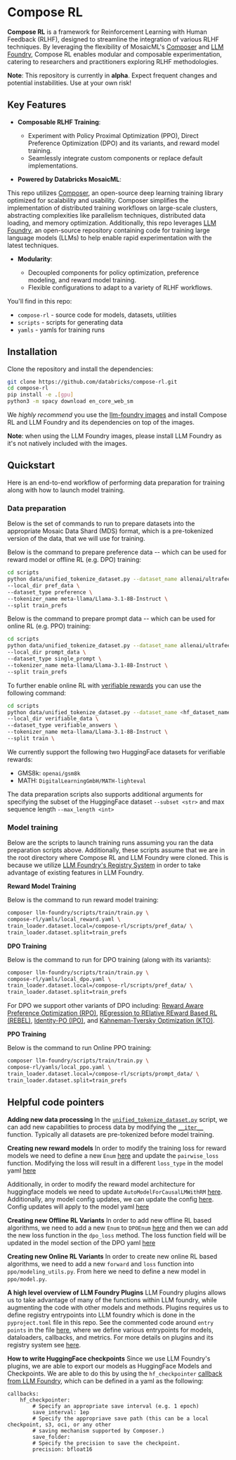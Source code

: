 # Compose RL

**Compose RL** is a framework for Reinforcement Learning with Human Feedback (RLHF), designed to streamline the integration of various RLHF techniques. By leveraging the flexibility of MosaicML's [Composer](https://github.com/mosaicml/composer) and [LLM Foundry](https://github.com/mosaicml/llm-foundry/tree/main), Compose RL enables modular and composable experimentation, catering to researchers and practitioners exploring RLHF methodologies.

**Note**: This repository is currently in **alpha**. Expect frequent changes and potential instabilities. Use at your own risk!

## Key Features

- **Composable RLHF Training**:
  - Experiment with Policy Proximal Optimization (PPO), Direct Preference Optimization (DPO) and its variants, and reward model training.
  - Seamlessly integrate custom components or replace default implementations.

- **Powered by Databricks MosaicML**:

This repo utilizes [Composer](https://github.com/mosaicml/composer), an open-source deep learning training library optimized for scalability and usability. Composer simplifies the implementation of distributed training workflows on large-scale clusters, abstracting complexities like parallelism techniques, distributed data loading, and memory optimization. Additionally, this repo leverages [LLM Foundry](https://github.com/mosaicml/llm-foundry/tree/main), an open-source repository containing code for training large language models (LLMs) to help enable rapid experimentation with the latest techniques.

- **Modularity**:

  - Decoupled components for policy optimization, preference modeling, and reward model training.
  - Flexible configurations to adapt to a variety of RLHF workflows.

You'll find in this repo:
* `compose-rl` - source code for models, datasets, utilities
* `scripts` - scripts for generating data
* `yamls` - yamls for training runs

## Installation

Clone the repository and install the dependencies:

<!--pytest.mark.skip-->
```bash
git clone https://github.com/databricks/compose-rl.git
cd compose-rl
pip install -e .[gpu]
python3 -m spacy download en_core_web_sm
```

We *highly recommend* you use the [llm-foundry images](https://github.com/mosaicml/llm-foundry/?tab=readme-ov-file#mosaicml-docker-images) and install Compose RL and LLM Foundry and its dependencies on top of the images.

**Note**: when using the LLM Foundry images, please install LLM Foundry as it's not natively included with the images.


## Quickstart
Here is an end-to-end workflow of performing data preparation for training along with how to launch model training.

### Data preparation

Below is the set of commands to run to prepare datasets into the appropriate Mosaic Data Shard (MDS) format, which is a pre-tokenized version of the data, that we will use for training.

Below is the command to prepare preference data -- which can be used for reward model or offline RL (e.g. DPO) training:

<!--pytest.mark.skip-->
```bash
cd scripts
python data/unified_tokenize_dataset.py --dataset_name allenai/ultrafeedback_binarized_cleaned \
--local_dir pref_data \
--dataset_type preference \
--tokenizer_name meta-llama/Llama-3.1-8B-Instruct \
--split train_prefs
```

Below is the command to prepare prompt data -- which can be used for online RL (e.g. PPO) training:

<!--pytest.mark.skip-->
```bash
cd scripts
python data/unified_tokenize_dataset.py --dataset_name allenai/ultrafeedback_binarized_cleaned \
--local_dir prompt_data \
--dataset_type single_prompt \
--tokenizer_name meta-llama/Llama-3.1-8B-Instruct \
--split train_prefs
```

To further enable online RL with [verifiable rewards](https://arxiv.org/abs/2411.15124) you can use the following command:

<!--pytest.mark.skip-->
```bash
cd scripts
python data/unified_tokenize_dataset.py --dataset_name <hf_dataset_name> \
--local_dir verifiable_data \
--dataset_type verifiable_answers \
--tokenizer_name meta-llama/Llama-3.1-8B-Instruct \
--split train \
```

We currently support the following two HuggingFace datasets for verifiable rewards:

- GMS8k: `openai/gsm8k`
- MATH: `DigitalLearningGmbH/MATH-lighteval`

The data preparation scripts also supports additional arguments for specifying the subset of the HuggingFace dataset `--subset <str>` and max sequence length `--max_length <int>`

### Model training

Below are the scripts to launch training runs assuming you ran the data preparation scripts above. Additionally, these scripts assume that we are in the root directory where Compose RL and LLM Foundry were cloned. This is because we utilize [LLM Foundry's Registry System](https://github.com/mosaicml/llm-foundry/?tab=readme-ov-file#registry) in order to take advantage of existing features in LLM Foundry.

**Reward Model Training**

Below is the command to run reward model training:

<!--pytest.mark.skip-->
```bash
composer llm-foundry/scripts/train/train.py \
compose-rl/yamls/local_reward.yaml \
train_loader.dataset.local=/compose-rl/scripts/pref_data/ \
train_loader.dataset.split=train_prefs
```

**DPO Training**

Below is the command to run for DPO training (along with its variants):

<!--pytest.mark.skip-->
```bash
composer llm-foundry/scripts/train/train.py \
compose-rl/yamls/local_dpo.yaml \
train_loader.dataset.local=/compose-rl/scripts/pref_data/ \
train_loader.dataset.split=train_prefs
```

For DPO we support other variants of DPO including: [Reward Aware Preference Optimization (RPO)](https://arxiv.org/pdf/2406.11704v1), [REgression to RElative REward Based RL (REBEL)](https://arxiv.org/pdf/2404.16767), [Identity-PO (IPO)](https://arxiv.org/abs/2310.12036), and [Kahneman-Tversky Optimization (KTO)](https://arxiv.org/abs/2402.01306).

**PPO Training**

Below is the command to run Online PPO training:

<!--pytest.mark.skip-->
```bash
composer llm-foundry/scripts/train/train.py \
compose-rl/yamls/local_ppo.yaml \
train_loader.dataset.local=/compose-rl/scripts/prompt_data/ \
train_loader.dataset.split=train_prefs
```

## Helpful code pointers

**Adding new data processing**
In the [`unified_tokenize_dataset.py`](https://github.com/databricks-mosaic/RLHF/blob/9f8fe135ff4c334efce95197b606f7ff0f5a3eb6/scripts/data/unified_tokenize_dataset.py) script, we can add new capabilities to process data by modifying the [`__iter__`](hhttps://github.com/databricks-mosaic/RLHF/blob/9f8fe135ff4c334efce95197b606f7ff0f5a3eb6/scripts/data/unified_tokenize_dataset.py#L51) function. Typically all datasets are pre-tokenized before model training.

**Creating new reward models**
In order to modify the training loss for reward models we need to define a new `Enum` [here](https://github.com/databricks-mosaic/RLHF/blob/9f8fe135ff4c334efce95197b606f7ff0f5a3eb6/compose_rl/reward_learning/model_methods.py#L30) and update the `pairwise_loss` function. Modifying the loss will result in a different `loss_type` in the model yaml [here](https://github.com/databricks-mosaic/RLHF/blob/9f8fe135ff4c334efce95197b606f7ff0f5a3eb6/yamls/pairwise_reward_model.yaml#L27)

Additionally, in order to modify the reward model architecture for huggingface models we need to update `AutoModelForCausalLMWithRM` [here](https://github.com/databricks-mosaic/RLHF/blob/9f8fe135ff4c334efce95197b606f7ff0f5a3eb6/compose_rl/reward_learning/hf_utils.py#L124). Additionally, any model config updates, we can update the config [here](https://github.com/databricks-mosaic/RLHF/blob/9f8fe135ff4c334efce95197b606f7ff0f5a3eb6/compose_rl/reward_learning/hf_utils.py#L89). Config updates will apply to the model yaml [here](https://github.com/databricks-mosaic/RLHF/blob/9f8fe135ff4c334efce95197b606f7ff0f5a3eb6/yamls/pairwise_reward_model.yaml#L23)

**Creating new Offline RL Variants**
In order to add new offline RL based algorithms, we need to add a new `Enum` to `DPOEnum` [here](https://github.com/databricks-mosaic/RLHF/blob/9f8fe135ff4c334efce95197b606f7ff0f5a3eb6/compose_rl/dpo/model_methods.py#L29) and then we can add the new loss function in the `dpo_loss` method. The loss function field will be updated in the model section of the DPO yaml [here](https://github.com/databricks-mosaic/RLHF/blob/9f8fe135ff4c334efce95197b606f7ff0f5a3eb6/yamls/dpo.yaml#L18)

**Creating new Online RL Variants**
In order to create new online RL based algorithms, we need to add a new `forward` and `loss` function into `ppo/modeling_utils.py`. From here we need to define a new model in `ppo/model.py`.

**A high level overview of LLM Foundry Plugins**
LLM Foundry plugins allows us to take advantage of many of the functions within LLM foundry, while augmenting the code with other models and methods. Plugins requires us to define registry entrypoints into LLM foundry which is done in the `pyproject.toml` file in this repo. See the commented code around `entry points` in the file [here](https://github.com/databricks-mosaic/RLHF/blob/9f8fe135ff4c334efce95197b606f7ff0f5a3eb6/pyproject.toml#L35), where we define various entrypoints for models, dataloaders, callbacks, and metrics. For more details on plugins and its registry system see [here](https://github.com/mosaicml/llm-foundry/?tab=readme-ov-file#registry).

**How to write HuggingFace checkpoints**
Since we use LLM Foundry's plugins, we are able to export our models as HuggingFace Models and Checkpoints. We are able to do this by using the `hf_checkpointer` [callback from LLM Foundry](https://github.com/mosaicml/llm-foundry/blob/a27c720058bcdf08bfbd51a1e76b17097012fe26/llmfoundry/callbacks/hf_checkpointer.py#L245), which can be defined in a yaml as the following:
```
callbacks:
    hf_checkpointer:
	    # Specify an appropriate save interval (e.g. 1 epoch)
        save_interval: 1ep
        # Specify the appropriave save path (this can be a local checkpoint, s3, oci, or any other
        # saving mechanism supported by Composer.)
        save_folder:
        # Specify the precision to save the checkpoint.
        precision: bfloat16
```
